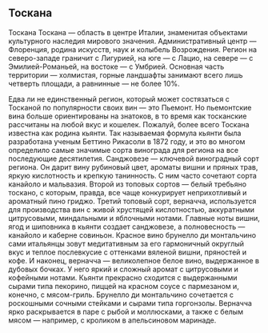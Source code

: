 ## Тоскана 

Тоскана
Тоскана — область в центре Италии, знаменитая объектами культурного наследия мирового значения. Административный центр — Флоренция, родина искусств, наук и колыбель Возрождения. Регион на северо-западе граничит с Лигурией, на юге — с Лацио, на севере — с Эмилией-Романьей, на востоке — с Умбрией. Основная часть территории — холмистая, горные ландшафты занимают всего лишь четверть площади, а равнинные — не более 10%.

Едва ли не единственный регион, который может состязаться с Тосканой по популярности своих вин — это Пьемонт. Но пьемонтские вина больше ориентированы на знатоков, в то время как тосканские рассчитаны на любой вкус и кошелек.
Пожалуй, более всего Тоскана известна как родина кьянти. Так называемая формула кьянти была разработана ученым Беттино Рикасоли в 1872 году, и это во многом определило самые значимые сорта винограда для региона на все последующие десятилетия.
Санджовезе — ключевой виноградный сорт региона. Он дарит вину рубиновый цвет, ароматы вишни и пряных трав, яркую кислотность и крепкую танинность. С ним часто сочетают сорта канайоло и мальвазия.
Второй из топовых сортов — белый требьяно тоскано, с которым, правда, все чаще конкурирует неприхотливый и ароматный пино гриджо. 
Третий топовый сорт, верначча, используется для производства вин с живой хрустящей кислотностью, аккуратными цитрусовыми, миндальными и яблочными нотами. 
Главные ноты вишни, ягод и шиповника в кьянти создает санджовезе, а полновесность — канайоло и каберне совиньон.
Красное вино брунелло ди монтальчино сами итальянцы зовут медитативным за его гармоничный округлый вкус и теплое послевкусие с оттенками вяленой вишни, пряностей и кофе.
И наконец, верначча — великолепное белое вино, выдержанное в дубовых бочках. У него яркий и сложный аромат с цитрусовыми и кофейными нотами.
Кьянти прекрасно сходится с выдержанными сырами типа пекорино, пиццей на красном соусе с пармезаном и, конечно, с мясом-гриль. Брунелло ди монтальчино сочетается с роскошными сочными стейками и сырами типа горгонзолы.
Верначча ярко раскрывается в паре с рыбой и моллюсками, а также с белым мясом — например, с кроликом в апельсиновом маринаде.
